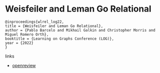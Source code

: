 # Weisfeiler and Leman Go Relational

```
@inproceedings{wlrel_log22,
title = {Weisfeiler and Leman Go Relational},
author = {Pablo Barcelo and Mikhail Galkin and Christopher Morris and Miguel Romero Orth},
booktitle = {Learning on Graphs Conference (LOG)},
year = {2022}
}
```

links
- [openreview](https://openreview.net/forum?id=wY_IYhh6pqj)
